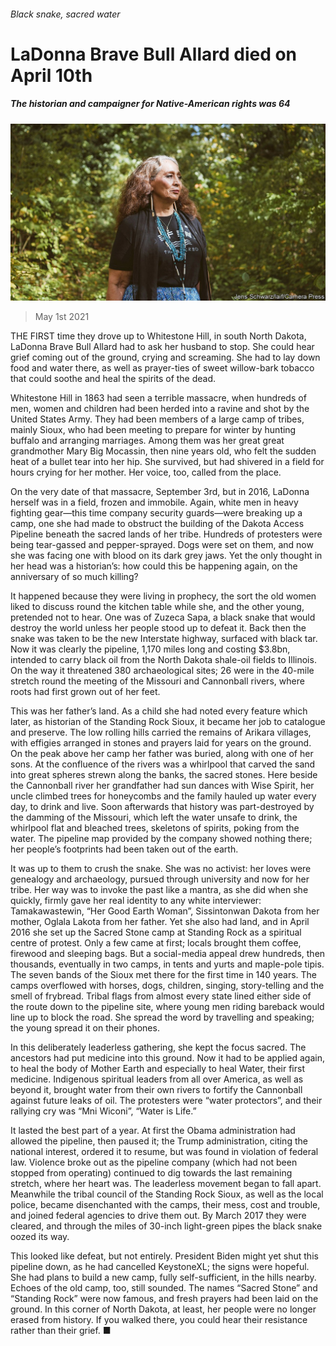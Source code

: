 ###### Black snake, sacred water

# LaDonna Brave Bull Allard died on April 10th 

##### The historian and campaigner for Native-American rights was 64 

![image](images/20210501_obp001.jpg) 

> May 1st 2021 

THE FIRST time they drove up to Whitestone Hill, in south North Dakota, LaDonna Brave Bull Allard had to ask her husband to stop. She could hear grief coming out of the ground, crying and screaming. She had to lay down food and water there, as well as prayer-ties of sweet willow-bark tobacco that could soothe and heal the spirits of the dead.

Whitestone Hill in 1863 had seen a terrible massacre, when hundreds of men, women and children had been herded into a ravine and shot by the United States Army. They had been members of a large camp of tribes, mainly Sioux, who had been meeting to prepare for winter by hunting buffalo and arranging marriages. Among them was her great great grandmother Mary Big Mocassin, then nine years old, who felt the sudden heat of a bullet tear into her hip. She survived, but had shivered in a field for hours crying for her mother. Her voice, too, called from the place.


On the very date of that massacre, September 3rd, but in 2016, LaDonna herself was in a field, frozen and immobile. Again, white men in heavy fighting gear—this time company security guards—were breaking up a camp, one she had made to obstruct the building of the Dakota Access Pipeline beneath the sacred lands of her tribe. Hundreds of protesters were being tear-gassed and pepper-sprayed. Dogs were set on them, and now she was facing one with blood on its dark grey jaws. Yet the only thought in her head was a historian’s: how could this be happening again, on the anniversary of so much killing?

It happened because they were living in prophecy, the sort the old women liked to discuss round the kitchen table while she, and the other young, pretended not to hear. One was of Zuzeca Sapa, a black snake that would destroy the world unless her people stood up to defeat it. Back then the snake was taken to be the new Interstate highway, surfaced with black tar. Now it was clearly the pipeline, 1,170 miles long and costing $3.8bn, intended to carry black oil from the North Dakota shale-oil fields to Illinois. On the way it threatened 380 archaeological sites; 26 were in the 40-mile stretch round the meeting of the Missouri and Cannonball rivers, where roots had first grown out of her feet.

This was her father’s land. As a child she had noted every feature which later, as historian of the Standing Rock Sioux, it became her job to catalogue and preserve. The low rolling hills carried the remains of Arikara villages, with effigies arranged in stones and prayers laid for years on the ground. On the peak above her camp her father was buried, along with one of her sons. At the confluence of the rivers was a whirlpool that carved the sand into great spheres strewn along the banks, the sacred stones. Here beside the Cannonball river her grandfather had sun dances with Wise Spirit, her uncle climbed trees for honeycombs and the family hauled up water every day, to drink and live. Soon afterwards that history was part-destroyed by the damming of the Missouri, which left the water unsafe to drink, the whirlpool flat and bleached trees, skeletons of spirits, poking from the water. The pipeline map provided by the company showed nothing there; her people’s footprints had been taken out of the earth.

It was up to them to crush the snake. She was no activist: her loves were genealogy and archaeology, pursued through university and now for her tribe. Her way was to invoke the past like a mantra, as she did when she quickly, firmly gave her real identity to any white interviewer: Tamakawastewin, “Her Good Earth Woman”, Sissintonwan Dakota from her mother, Oglala Lakota from her father. Yet she also had land, and in April 2016 she set up the Sacred Stone camp at Standing Rock as a spiritual centre of protest. Only a few came at first; locals brought them coffee, firewood and sleeping bags. But a social-media appeal drew hundreds, then thousands, eventually in two camps, in tents and yurts and maple-pole tipis. The seven bands of the Sioux met there for the first time in 140 years. The camps overflowed with horses, dogs, children, singing, story-telling and the smell of frybread. Tribal flags from almost every state lined either side of the route down to the pipeline site, where young men riding bareback would line up to block the road. She spread the word by travelling and speaking; the young spread it on their phones.

In this deliberately leaderless gathering, she kept the focus sacred. The ancestors had put medicine into this ground. Now it had to be applied again, to heal the body of Mother Earth and especially to heal Water, their first medicine. Indigenous spiritual leaders from all over America, as well as beyond it, brought water from their own rivers to fortify the Cannonball against future leaks of oil. The protesters were “water protectors”, and their rallying cry was “Mni Wiconi”, “Water is Life.”

It lasted the best part of a year. At first the Obama administration had allowed the pipeline, then paused it; the Trump administration, citing the national interest, ordered it to resume, but was found in violation of federal law. Violence broke out as the pipeline company (which had not been stopped from operating) continued to dig towards the last remaining stretch, where her heart was. The leaderless movement began to fall apart. Meanwhile the tribal council of the Standing Rock Sioux, as well as the local police, became disenchanted with the camps, their mess, cost and trouble, and joined federal agencies to drive them out. By March 2017 they were cleared, and through the miles of 30-inch light-green pipes the black snake oozed its way.

This looked like defeat, but not entirely. President Biden might yet shut this pipeline down, as he had cancelled KeystoneXL; the signs were hopeful. She had plans to build a new camp, fully self-sufficient, in the hills nearby. Echoes of the old camp, too, still sounded. The names “Sacred Stone” and “Standing Rock” were now famous, and fresh prayers had been laid on the ground. In this corner of North Dakota, at least, her people were no longer erased from history. If you walked there, you could hear their resistance rather than their grief. ■

